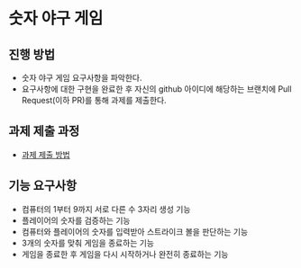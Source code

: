 # 숫자 야구 게임
## 진행 방법
* 숫자 야구 게임 요구사항을 파악한다.
* 요구사항에 대한 구현을 완료한 후 자신의 github 아이디에 해당하는 브랜치에 Pull Request(이하 PR)를 통해 과제를 제출한다.

## 과제 제출 과정
* [과제 제출 방법](https://github.com/next-step/nextstep-docs/tree/master/precourse)

## 기능 요구사항
* 컴퓨터의 1부터 9까지 서로 다른 수 3자리 생성 기능
* 플레이어의 숫자를 검증하는 기능
* 컴퓨터와 플레이어의 숫자를 입력받아 스트라이크 볼을 판단하는 기능
* 3개의 숫자를 맞춰 게임을 종료하는 기능
* 게임을 종료한 후 게임을 다시 시작하거나 완전히 종료하는 기능